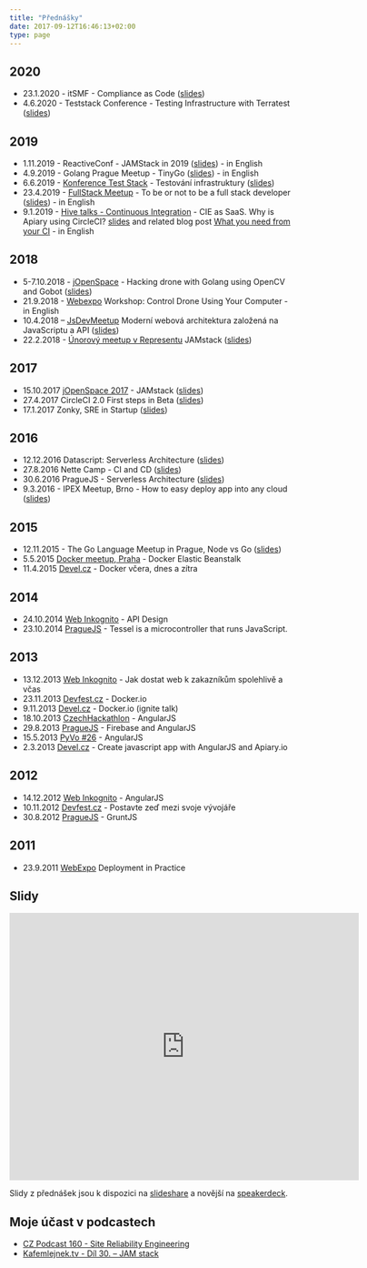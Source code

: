 ```yaml
---
title: "Přednášky"
date: 2017-09-12T16:46:13+02:00
type: page
---
```



## 2020

* 23.1.2020 - itSMF - Compliance as Code ([slides](https://speakerdeck.com/abtris/compliance-as-code))
* 4.6.2020 - Teststack Conference - Testing Infrastructure with Terratest ([slides](https://speakerdeck.com/abtris/testing-infrastructure-with-terratest))

## 2019

* 1.11.2019 - ReactiveConf - JAMStack in 2019 ([slides](https://speakerdeck.com/abtris/jamstack-in-2019)) - in English
* 4.9.2019 - Golang Prague Meetup - TinyGo ([slides](https://speakerdeck.com/abtris/tinygo)) - in English
* 6.6.2019 - [Konference Test Stack](http://www.datascript.cz/test-stack/) - Testování infrastruktury ([slides](https://speakerdeck.com/abtris/testing-cloud-infrastructure))
* 23.4.2019 - [FullStack Meetup](https://www.meetup.com/Prague-Full-stack-Developers-Meetup/events/260057176/) - To be or not to be a full stack developer ([slides](https://speakerdeck.com/abtris/to-be-or-not-to-be-a-full-stack-developer)) - in English
* 9.1.2019 - [Hive talks - Continuous Integration](https://www.meetup.com/apiaryio/events/257187270/) - CIE as SaaS. Why is Apiary  using CircleCI? [slides](https://speakerdeck.com/abtris/cie-as-saas-why-is-apiary-using-circleci) and related blog post [What you need from your CI](https://blog.apiary.io/What-you-need-from-your-CI) - in English

## 2018

* 5-7.10.2018 - [jOpenSpace](https://www.jopenspace.cz/2018.html) - Hacking drone with Golang using OpenCV and Gobot ([slides](https://speakerdeck.com/abtris/hacking-drone-with-golang))
* 21.9.2018 - [Webexpo](https://www.webexpo.net/prague2018/talk?id=control-drone-using-your-computer) Workshop: Control Drone Using Your Computer - in English
* 10.4.2018 – [JsDevMeetup](https://www.meetup.com/GDG-%C4%8CVUT-Prague/) Moderní webová architektura založená na JavaScriptu a API ([slides](https://www.slideshare.net/ladislavprskavec/modern-web-architecturebrbased-on-js-api-and-markup))
* 22.2.2018 - [Únorový meetup v Representu](https://www.meetup.com/Prague-Ruby-Meetup/events/247577634/) JAMstack ([slides](https://speakerdeck.com/abtris/jamstack-1))

## 2017

* 15.10.2017 [jOpenSpace 2017](https://www.jopenspace.cz/) - JAMstack ([slides](https://speakerdeck.com/abtris/jamstack))
* 27.4.2017 CircleCI 2.0 First steps in Beta ([slides](https://speakerdeck.com/abtris/circleci-2-dot-0-first-steps-in-beta))
* 17.1.2017 Zonky, SRE in Startup ([slides](https://www.slideshare.net/ladislavprskavec/sre-in-startup))

## 2016

* 12.12.2016 Datascript: Serverless Architecture ([slides](https://speakerdeck.com/abtris/datascript-serverless-architecture))
* 27.8.2016 Nette Camp - CI and CD ([slides](https://speakerdeck.com/abtris/ci-and-cd))
* 30.6.2016 PragueJS - Serverless Architecture ([slides](https://speakerdeck.com/abtris/serverless-architecture-praguejs-30-dot-6-2016))
* 9.3.2016 - IPEX Meetup, Brno - How to easy deploy app into any cloud ([slides](https://speakerdeck.com/abtris/how-to-easy-deploy-app-into-any-cloud))

## 2015

* 12.11.2015 - The Go Language Meetup in Prague, Node vs Go ([slides](https://speakerdeck.com/abtris/node-vs-go-datadog-and-heroku-parsing-log-service))
* 5.5.2015 [Docker meetup, Praha](https://www.meetup.com/Docker-Prague-Czech-Republic/events/221368157/) - Docker Elastic Beanstalk
* 11.4.2015 [Devel.cz](https://devel.cz/konference) - Docker včera, dnes a zítra

## 2014

* 24.10.2014 [Web Inkognito](https://webovky.vse.cz/web-inkognito/archiv) -  API Design
* 23.10.2014 [PragueJS](https://www.praguejs.cz/talks/2014) - Tessel is a microcontroller that runs JavaScript.

## 2013

* 13.12.2013 [Web Inkognito](https://webovky.vse.cz/web-inkognito/archiv) - Jak dostat web k zakazníkům spolehlivě a včas
* 23.11.2013 [Devfest.cz](https://devfest.cz) - Docker.io
* 9.11.2013 [Devel.cz](https://devel.cz/konference/) - Docker.io (ignite talk)
* 18.10.2013 [CzechHackathlon](https://www.czechhackathon.cz/) - AngularJS
* 29.8.2013 [PragueJS](https://www.praguejs.cz/talks/2013) - Firebase and AngularJS
* 15.5.2013 [PyVo #26](https://lanyrd.com/2013/praha-pyvo-may/) - AngularJS
* 2.3.2013 [Devel.cz](https://devel.cz/konference/) - Create javascript app with AngularJS and Apiary.io

## 2012

* 14.12.2012 [Web Inkognito](https://webovky.vse.cz/web-inkognito/archiv) - AngularJS
* 10.11.2012 [Devfest.cz](https://devfest.cz) - Postavte zeď mezi svoje vývojáře
* 30.8.2012 [PragueJS](https://www.praguejs.cz/talks/2012) - GruntJS

## 2011

* 23.9.2011 [WebExpo](https://webexpo.cz/praha2011/program/patek/) Deployment in Practice

## Slidy

<iframe src="https://www.slideshare.net/ladislavprskavec/slideshelf" width="615px" height="470px" frameborder="0" marginwidth="0" marginheight="0" scrolling="no" style="border:none;" allowfullscreen webkitallowfullscreen mozallowfullscreen></iframe>

Slidy z přednášek jsou k dispozici na [slideshare](https://www.slideshare.net/ladislavprskavec/presentations) a novější na [speakerdeck](https://speakerdeck.com/abtris/).

## Moje účast v podcastech

* [CZ Podcast 160 - Site Reliability Engineering](https://soundcloud.com/czpodcast-1/cz-podcast-160-site-reliability-engineering)
* [Kafemlejnek.tv - Díl 30. – JAM stack](https://kafemlejnek.tv/dil-30-jam-stack/)
